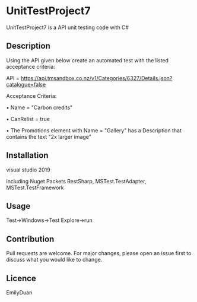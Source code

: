 # UnitTestProject7
UnitTestProject7 is a API unit testing code with C#

## Description
Using the API given below create an automated test with the listed acceptance criteria:
 
API = https://api.tmsandbox.co.nz/v1/Categories/6327/Details.json?catalogue=false
 
Acceptance Criteria:

•	Name = "Carbon credits"

•	CanRelist = true

•	The Promotions element with Name = "Gallery" has a Description that contains the text "2x larger image"

## Installation
visual studio 2019

including Nuget Packets RestSharp, MSTest.TestAdapter, MSTest.TestFramework

## Usage
Test->Windows->Test Explore->run

## Contribution
Pull requests are welcome. For major changes, please open an issue first to discuss what you would like to change.

## Licence
EmilyDuan
